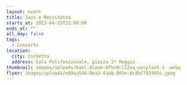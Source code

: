 ```yaml
---
layout: event
title: Jazz e Resistenza
starts_at: 2023-04-25T21:00:00
ends_at: ""
all_day: false
tags:
  - Concerto
location:
  city: Corbetta
  address: Sala Polifunzionale, piazza 1º Maggio
thumbnail: images/uploads/kael-bloom-0fko0cli2vq-unsplash-1-.webp
flyer: images/uploads/e09aa544-0ea3-43ab-965e-8c8bf781995c.jpeg
---
```

